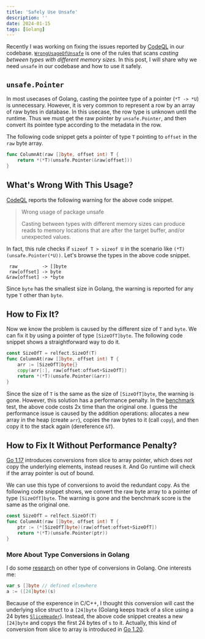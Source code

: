 ```yaml
---
title: 'Safely Use Unsafe'
description: ''
date: 2024-01-15
tags: [Golang]
---
```


Recently I was working on fixing the issues reported by [CodeQL] in our codebase. [`WrongUsageOfUnsafe`](https://github.com/github/codeql/blob/main/go/ql/src/experimental/Unsafe/WrongUsageOfUnsafe.ql) is one of the rules that scans _casting between types with different memory sizes_. In this post, I will share why we need `unsafe` in our codebase and how to use it safely.

## `unsafe.Pointer`

In most usecases of Golang, casting the pointee type of a pointer (`*T -> *U`) is unnecessary. However, it is very common to represent a row by an array of raw bytes in database. In this usecase, the row type is unknown until the runtime. Thus we must get the raw pointer by `unsafe.Pointer`, and then convert its pointee type according to the metadata in the row.

The following code snippet gets a pointer of type `T` pointing to `offset` in the `raw` byte array.

```go
func ColumnAt(raw []byte, offset int) T {
    return *(*T)(unsafe.Pointer(&raw[offset]))
}
```

## What's Wrong With This Usage?

[CodeQL] reports the following warning for the above code snippet.

> Wrong usage of package unsafe
>
> Casting between types with different memory sizes can produce reads to memory locations that are after the target buffer, and/or unexpected values.

In fact, this rule checks if `sizeof T > sizeof U` in the scenario like `(*T)(unsafe.Pointer(*U))`. Let's browse the types in the above code snippet.

```
 raw         -> []byte
 raw[offset] -> byte
&raw[offset] -> *byte
```

Since `byte` has the smallest size in Golang, the warning is reported for any type `T` other than `byte`.

## How to Fix It?

Now we know the problem is caused by the different size of `T` and `byte`. We can fix it by using a pointer of type `[SizeOfT]byte`. The following code snippet shows a straightforward way to do it.

```go
const SizeOfT = relfect.SizeOf(T)
func ColumnAt(raw []byte, offset int) T {
    arr := [SizeOfT]byte{}
    copy(arr[:], raw[offset:offset+SizeOfT])
    return *(*T)(unsafe.Pointer(&arr))
}
```

Since the size of `T` is the same as the size of `[SizeOfT]byte`, the warning is gone. However, this solution has a performance penalty. In the [benchmark] test, the above code costs 2x time than the original one. I guess the performance issue is caused by the addition operations: allocates a new array in the heap (create `arr`), copies the raw bytes to it (call `copy`), and then copy it to the stack again (dereference `&T`).

## How to Fix It Without Performance Penalty?

[Go 1.17](https://go.dev/doc/go1.17) introduces conversions from slice to array pointer, which does _not_ copy the underlying elements, instead reuses it. And Go runtime will check if the array pointer is out of bound.

We can use this type of conversions to avoid the redundant copy. As the following code snippet shows, we convert the raw byte array to a pointer of type `[SizeOfT]byte`. The warning is gone and the benchmark score is the same as the original one.

```go
const SizeOfT = relfect.SizeOf(T)
func ColumnAt(raw []byte, offset int) T {
    ptr := (*[SizeOfT]byte)(raw[offset:offset+SizeOfT])
    return *(*T)(unsafe.Pointer(ptr))
}
```

### More About Type Conversions in Golang

I do some [research](https://github.com/qsliu2017/wrong-usage-of-unsafe/blob/main/slice_test.go) on other type of conversions in Golang. One interests me:

```go
var s []byte // defined elsewhere
a := ([24]byte)(s)
```

Because of the experence in C/C++, I thought this conversion will cast the underlying slice struct to a `[24]byte` (Golang keeps track of a slice using a 24 bytes [`SliceHeader`](https://pkg.go.dev/reflect#SliceHeader)). Instead, the above code snippet creates a new `[24]byte` and copys the first 24 bytes of `s` to it. Actually, this kind of conversion from slice to array is introduced in [Go 1.20](https://go.dev/doc/go1.20).

[CodeQL]: https://github.com/github/codeql
[benchmark]: https://github.com/qsliu2017/wrong-usage-of-unsafe/blob/main/benchmark.txt
